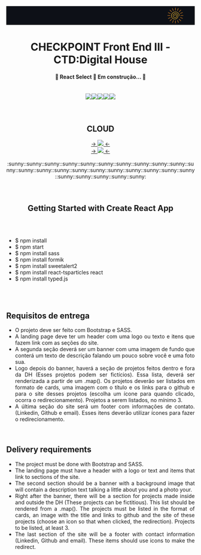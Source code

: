 

<div align="center"><img src="https://github.com/lipollis/Imagens-Git/blob/main/banner_assinatura.svg" /></div>

<h1 align="center"> CHECKPOINT Front End III - CTD:Digital House </h1>

<h4 align="center"> 
	🚧  React Select 🚀 Em construção...  🚧
</h4>
<br>
<div align="center">
    <img src="https://img.shields.io/badge/HTML5-E34F26?style=for-the-badge&logo=html5&logoColor=white"></img><img src="https://img.shields.io/badge/CSS3-1572B6?style=for-the-badge&logo=css3&logoColor=white"></img><img src="https://img.shields.io/badge/JavaScript-323330?style=for-the-badge&logo=javascript&logoColor=F7DF1E"></img><img src="https://img.shields.io/badge/React-20232A?style=for-the-badge&logo=react&logoColor=61DAFB"></img><img src="https://img.shields.io/badge/Bootstrap-563D7C?style=for-the-badge&logo=bootstrap&logoColor=white"
</div>
<br>
<br>
<br>
<h2 align="center"> CLOUD </h2>
  <div align="center"><a href="https://vibrant-hawking-ad7957.netlify.app/" align-items-center> -> <img src="https://img.shields.io/badge/Netlify-00C7B7?style=for-the-badge&logo=netlify&logoColor=white"> <- </img></a></div>
  <div align="center"><a href="https://dh-front-end-iii-checkpoint.vercel.app/" align-items-center> -> <img src="https://img.shields.io/badge/Vercel-000000?style=for-the-badge&logo=vercel&logoColor=white"> <- </img></a></div>
<br>
<div align="center">:sunny::sunny::sunny::sunny::sunny::sunny::sunny::sunny::sunny::sunny::sunny::sunny::sunny::sunny::sunny::sunny::sunny::sunny::sunny::sunny::sunny::sunny::sunny::sunny::sunny::sunny:</div>
<br>
<br>

## Getting Started with Create React App
<br>
<br>
<div align="left">
	<ul>
	    <li>$ npm install</li>
	    <li>$ npm start</li>
	    <li>$ npm install sass</li>
	    <li>$ npm install formik</li>
	    <li>$ npm install sweetalert2</li>
	    <li>$ npm install react-tsparticles react</li>
	    <li>$ npm install typed.js</li>
	</ul>
</div>
<br>
<br>


<div align="justify">
	<h2> Requisitos de entrega </h2>
	<ul>
	    <li>O projeto deve ser feito com Bootstrap e SASS.</li>
	    <li>A landing page deve ter um header com uma logo ou texto e itens que fazem link com as seções do site.</li>
	    <li>A segunda seção deverá ser um banner com uma imagem de fundo que conterá um texto de descrição falando um pouco sobre você e uma foto sua.</li>
	    <li>Logo depois do banner, haverá a seção de projetos feitos dentro e fora da DH (Esses projetos podem ser fictícios). Essa lista, deverá ser renderizada a partir de um .map(). Os projetos deverão ser listados em formato de cards, uma imagem com o título e os links para o github e para o site desses projetos (escolha um ícone para quando clicado, ocorra o redirecionamento). Projetos a serem listados, no mínimo 3.</li>
	    <li>A última seção do site será um footer com informações de contato. (Linkedin, Github e email). Esses itens deverão utilizar ícones para fazer o redirecionamento.</li>
	</ul>
</div>
<br>


<div align="justify">
	<h2> Delivery requirements </h2>
	<ul>
	    <li>The project must be done with Bootstrap and SASS.</li>
	    <li>The landing page must have a header with a logo or text and items that link to sections of the site.</li>
	    <li>The second section should be a banner with a background image that will contain a description text talking a little about you and a photo your.</li>
	    <li> Right after the banner, there will be a section for projects made inside and outside the DH (These projects can be fictitious). This list should be rendered from a .map(). The projects must be listed in the format of cards, an image with the title and links to github and the site of these projects (choose an icon so that when clicked, the redirection). Projects to be listed, at least 3.</li>
	    <li>The last section of the site will be a footer with contact information (Linkedin, Github and email). These items should use icons to make the redirect.</li>
	</ul>
</div>

